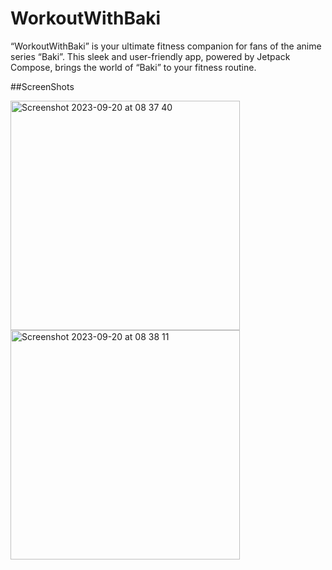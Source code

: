 # WorkoutWithBaki
“WorkoutWithBaki” is your ultimate fitness companion for fans of the anime series “Baki”. This sleek and user-friendly app, powered by Jetpack Compose, brings the world of “Baki” to your fitness routine.

  ##ScreenShots
  
  <img width="367" alt="Screenshot 2023-09-20 at 08 37 40" src="https://github.com/SigmaZardan/WorkoutWithBaki/assets/94971168/18ba8a9a-8767-4798-bc9f-e640725d50fc">
  
<img width="367" alt="Screenshot 2023-09-20 at 08 38 11" src="https://github.com/SigmaZardan/WorkoutWithBaki/assets/94971168/cb1082e2-ceda-490f-b0e2-0e57ca33a992">

